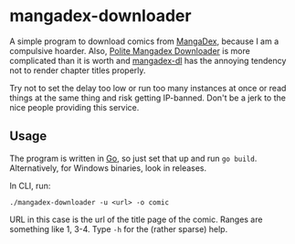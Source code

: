 # mangadex-downloader

A simple program to download comics from [MangaDex](https://mangadex.org), because I am a compulsive hoarder. Also, [Polite Mangadex Downloader](http://sizer99.com/pmd) is more complicated than it is worth and [mangadex-dl](https://github.com/frozenpandaman/mangadex-dl) has the annoying tendency not to render chapter titles properly.

Try not to set the delay too low or run too many instances at once or read things at the same thing and risk getting IP-banned. Don't be a jerk to the nice people providing this service.

## Usage

The program is written in [Go](https://golang.org), so just set that up and run `go build`. Alternatively, for Windows binaries, look in releases.

In CLI, run:

```
./mangadex-downloader -u <url> -o comic
```

URL in this case is the url of the title page of the comic. Ranges are something like 1, 3-4. Type `-h` for the (rather sparse) help.
